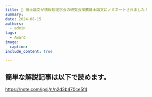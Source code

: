 ```yaml
---
title: 📄 博士論文が情報処理学会の研究会推薦博士論文にノミネートされました！
summary: 
date: 2024-08-15
authors:
  - admin
tags:
  - Award
image:
  caption: 
include_content: true

---
```


## 簡単な解説記事は以下で読めます。
https://note.com/ipsj/n/n2d3b470ce5f4